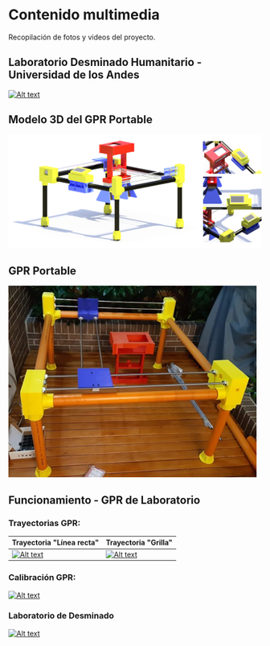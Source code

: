 # Contenido multimedia
Recopilación de fotos y videos del proyecto.

## Laboratorio Desminado Humanitario - Universidad de los Andes


[![Alt text](https://img.youtube.com/vi/5nSLLaDBTPc/0.jpg)](https://youtu.be/5nSLLaDBTPc)

## Modelo 3D del GPR Portable

![](modelo-portable-GPR.png)

## GPR Portable

![](GPR-Portable.jpg)

## Funcionamiento - GPR de Laboratorio

### Trayectorias GPR:

| Trayectoria "Línea recta"                                    | Trayectoria "Grilla"                                         |
| ------------------------------------------------------------ | ------------------------------------------------------------ |
| [![Alt text](https://img.youtube.com/vi/srCoiqkHTjk/0.jpg)](https://www.youtube.com/watch?v=srCoiqkHTjk) | [![Alt text](https://img.youtube.com/vi/alwy1hkGgQw/0.jpg)](https://www.youtube.com/watch?v=alwy1hkGgQw) |

### Calibración GPR:

[![Alt text](https://img.youtube.com/vi/NEcyqxshoS4/0.jpg)](https://www.youtube.com/watch?v=NEcyqxshoS4)

### Laboratorio de Desminado

[![Alt text](https://img.youtube.com/vi/nFN6xrzAZf0/0.jpg)](https://www.youtube.com/watch?v=nFN6xrzAZf0)


